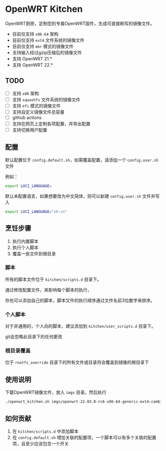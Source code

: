 # OpenWRT Kitchen

OpenWRT厨房，定制您的专属OpenWRT固件，生成可直接刷写的镜像文件。

* 目前仅支持 `x86-64` 架构
* 目前仅支持 `ext4` 文件系统的镜像文件
* 目前仅支持 `mbr` 模式的镜像文件
* 支持输入经过gzip压缩后的镜像文件
* 支持 OpenWRT 21.*
* 支持 OpenWRT 22.*

## TODO
* [ ] 支持 `x86` 架构
* [ ] 支持 `squashfs` 文件系统的镜像文件
* [ ] 支持 `efi` 模式的镜像文件
* [ ] 支持自定义镜像文件总容量
* [ ] github actions
* [ ] 支持在网页上定制各项配置，并导出配置
* [ ] 支持切换用户配置

## 配置

默认配置位于 `config.default.sh`，如需覆盖配置，请添加一个 `config.user.sh` 文件

例如：

```sh
export LUCI_LANGUAGE=
``` 
默认未配置语言，如果想要改为中文简体，则可以新建 `config.user.sh` 文件并写入

```sh
export LUCI_LANGUAGE="zh-cn"
```

## 烹饪步骤

1. 执行内置脚本
2. 执行个人脚本
3. 覆盖一些文件到根目录

### 脚本

所有的脚本文件位于 `kitchen/scripts.d` 目录下。

通过修改配置文件，来影响每个脚本的执行，

你也可以添加自己的脚本，脚本文件的执行顺序通过文件名前3位数字来排序。

### 个人脚本

对于非通用的，个人向的脚本，建议添加到 `kitchen/user_scripts.d` 目录下。

git会忽略此目录下的任何更改

### 根目录覆盖

位于 `rootfs_override` 目录下的所有文件或目录将会覆盖到镜像的根目录下

## 使用说明

下载OpenWRT镜像文件，放入 `imgs` 目录。然后执行
```sh
./openwrt_kitchen.sh imgs/openwrt-22.03.0-rc6-x86-64-generic-ext4-combined.img.gz
```

## 如何贡献

1. 在 `kitchen/scripts.d` 中添加脚本
2. 在 `config.default.sh` 增加关联的配置项，一个脚本可以有多个关联的配置项，且至少应该包含一个开关

